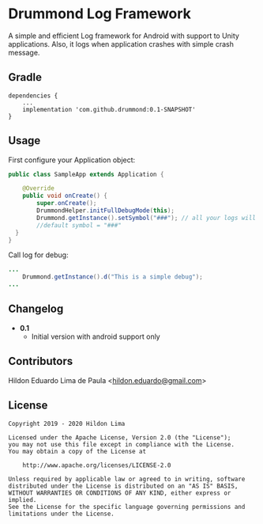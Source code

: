 Drummond Log Framework
===============

A simple and efficient Log framework for Android with support to Unity applications. Also, it logs when application crashes with simple crash message.

Gradle
------
```
dependencies {
    ...
    implementation 'com.github.drummond:0.1-SNAPSHOT'
}
```

Usage
-----
First configure your Application object:
```java
public class SampleApp extends Application {  

	@Override  
	public void onCreate() {  
		super.onCreate();  
		DrummondHelper.initFullDebugMode(this);
		Drummond.getInstance().setSymbol("###"); // all your logs will start with this symbol
		//default symbol = "###"
  }  
}
```
Call log for debug:

```java
...
	Drummond.getInstance().d("This is a simple debug");
...
```


Changelog
---------
* **0.1**
    * Initial version with android support only

## Contributors

Hildon Eduardo Lima de Paula <<hildon.eduardo@gmail.com>>

License
-------

    Copyright 2019 - 2020 Hildon Lima

    Licensed under the Apache License, Version 2.0 (the "License");
    you may not use this file except in compliance with the License.
    You may obtain a copy of the License at

        http://www.apache.org/licenses/LICENSE-2.0

    Unless required by applicable law or agreed to in writing, software
    distributed under the License is distributed on an "AS IS" BASIS,
    WITHOUT WARRANTIES OR CONDITIONS OF ANY KIND, either express or implied.
    See the License for the specific language governing permissions and
    limitations under the License.
